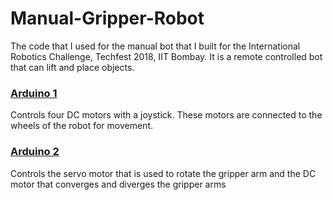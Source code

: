 # Manual-Gripper-Robot
The code that I used for the manual bot that I built for the International Robotics Challenge, Techfest 2018, IIT Bombay. It is a remote controlled bot that can lift and place objects.

### [Arduino 1](arduino_1.ino)
Controls four DC motors with a joystick. These motors are connected to the wheels of the robot for movement.

### [Arduino 2](arduino_2.ino)
Controls the servo motor that is used to rotate the gripper arm and the DC motor that converges and diverges the gripper arms
